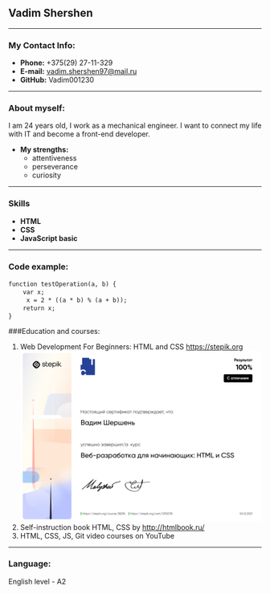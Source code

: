 ## Vadim Shershen
************


### My Contact Info:
* **Phone:** +375(29) 27-11-329
* **E-mail:** vadim.shershen97@mail.ru
* **GitHub:** Vadim001230

--------------


### About myself:
I am 24 years old, I work as a mechanical engineer. I want to connect my life with IT and become a front-end developer.

* **My strengths:**
	* attentiveness
	* perseverance
	* curiosity
	
--------------

### Skills
* **HTML**
* **CSS**
* **JavaScript basic**

---------------------------

### Code example:

```
function testOperation(a, b) {
    var x;
     x = 2 * ((a * b) % (a + b));
    return x;
}
```


###Education and courses:

1. Web Development For Beginners: HTML and CSS https://stepik.org  ![Certificate](stepik-certificate.jpg)
2. Self-instruction book HTML, CSS by http://htmlbook.ru/
3. HTML, CSS, JS, Git video courses on YouTube

--------------------

### Language:
English level - A2
	